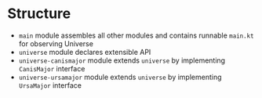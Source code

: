 # Structure

- `main` module assembles all other modules and contains runnable `main.kt` for observing Universe
- `universe` module declares extensible API
- `universe-canismajor` module extends `universe` by implementing `CanisMajor` interface 
- `universe-ursamajor` module extends `universe` by implementing `UrsaMajor` interface
